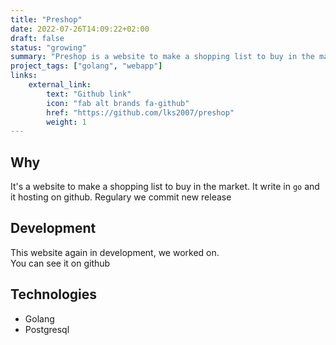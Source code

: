 ```yaml
---
title: "Preshop"
date: 2022-07-26T14:09:22+02:00
draft: false
status: "growing"
summary: "Preshop is a website to make a shopping list to buy in the market."
project_tags: ["golang", "webapp"]
links:
    external_link:
        text: "Github link"
        icon: "fab alt brands fa-github"
        href: "https://github.com/lks2007/preshop"
        weight: 1
---
```


## Why 
It's a website to make a shopping list to buy in the market.
It write in ``` go ``` and it hosting on github.
Regulary we commit new release

## Development
This website again in development, we worked on.  
You can see it on github

## Technologies
- Golang
- Postgresql